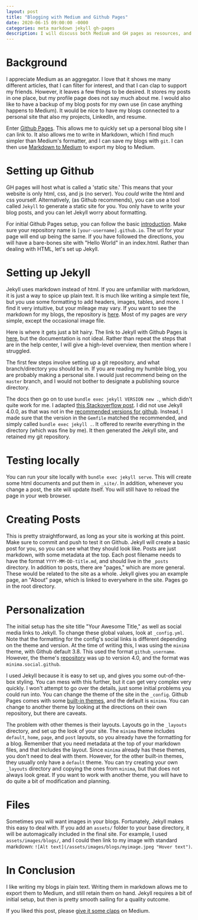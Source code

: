 ```yaml
---
layout: post
title: "Blogging with Medium and Github Pages"
date: 2020-06-15 09:00:00 -0000
categories: meta markdown jekyll gh-pages
description: I will discuss both Medium and GH pages as resources, and also give a guide in how to set up GH pages.
---
```


# Background
I appreciate Medium as an aggregator. I love that it shows me many different articles, that I can filter for interest, and that I can clap to support my friends. However, it leaves a few things to be desired. It stores my posts in one place, but my profile page does not say much about me. I would also like to have a backup of my blog posts for my own use (in case anything happens to Medium). It would be nice to have my blogs connected to a personal site that also my projects, LinkedIn, and resume.

Enter [Github Pages](https://pages.github.com/). This allows me to quickly set up a personal blog site I can link to. It also allows me to write in Markdown, which I find much simpler than Medium's formatter, and I can save my blogs with `git`. I can then use [Markdown to Medium](https://markdowntomedium.com/) to export my blog to Medium.

# Setting up Github
GH pages will host what is called a 'static site.' This means that your website is only html, css, and js (no server). You _could_ write the html and css yourself. Alternatively, (as Github recommends), you can use a tool called `Jekyll` to generate a static site for you. You only have to write your blog posts, and you can let Jekyll worry about formatting.

For initial Github Pages setup, you can follow the basic [introduction](https://pages.github.com/). Make sure your repository name is `[your-username].github.io`. The url for your page will end up being the same. If you have followed the directions, you will have a bare-bones site with "Hello World" in an index.html. Rather than dealing with HTML, let's set up Jekyll.

# Setting up Jekyll
Jekyll uses markdown instead of html. If you are unfamiliar with markdown, it is just a way to spice up plain text. It is much like writing a simple text file, but you use some formatting to add headers, images, tables, and more. I find it very intuitive, but your mileage may vary. If you want to see the markdown for my blogs, the repository is [here](https://github.com/elliott-king/elliott-king.github.io). Most of my pages are _very_ simple, except the occasional image file.

Here is where it gets just a bit hairy. The link to Jekyll with Github Pages is [here](https://help.github.com/en/github/working-with-github-pages/setting-up-a-github-pages-site-with-jekyll), but the documentation is not ideal. Rather than repeat the steps that are in the help center, I will give a high-level overview, then mention where I struggled.

The first few steps involve setting up a git repository, and what branch/directory you should be in. If you are reading my humble blog, you are probably making a personal site. I would just recommend being on the `master` branch, and I would not bother to designate a publishing source directory.

The docs then go on to use `bundle exec jekyll VERSION new .`, which didn't quite work for me. I adapted [this Stackoverflow post](https://stackoverflow.com/questions/59913903/how-to-run-bundle-exec-jekyll-new). I did not use Jekyll 4.0.0, as that was not in the [recommended versions for github](https://pages.github.com/versions/). Instead, I made sure that the version in the `Gemfile` matched the recommended, and simply called `bundle exec jekyll .`. It offered to rewrite everything in the directory (which was fine by me). It then generated the Jekyll site, and retained my git repository.


# Testing locally
You can run your site locally with `bundle exec jekyll serve`. This will create some html documents and put them in `_site/`. In addition, whenever you change a post, the site will update itself. You will still have to reload the page in your web browser.  

# Creating Posts
This is pretty straightforward, as long as your site is working at this point. Make sure to commit and push to test it on Github. Jekyll will create a basic post for you, so you can see what they should look like. Posts are just markdown, with some metadata at the top. Each post filename needs to have the format `YYYY-MM-DD-title.md`, and should live in the `_posts` directory. In addition to posts, there are "pages," which are more general. These would be related to the site as a whole. Jekyll gives you an example page, an "About" page, which is linked to everywhere in the site. Pages go in the root directory.

# Personalization
The initial setup has the site title "Your Awesome Title," as well as social media links to Jekyll. To change these global values, look at `_config.yml`. Note that the formatting for the config's social links is different depending on the theme and version. At the time of writing this, I was using the `minima` theme, with Github default 3.8. This used the format `github_username`. However, the theme's [repository](https://github.com/jekyll/minima) was up to version 4.0, and the format was `minima.social.github`.

I used Jekyll because it is easy to set up, and gives you some out-of-the-box styling. You can mess with this further, but it can get very complex very quickly. I won't attempt to go over the details, just some initial problems you could run into. You can change the theme of the site in the `_config`. Github Pages comes with some [built-in themes](https://pages.github.com/themes/), and the default is `minima`. You can change to another theme by looking at the directions on their own repository, but there are caveats.

The problem with other themes is their layouts. Layouts go in the `_layouts` directory, and set up the look of your site. The `minima` theme includes `default`, `home`, `page`, and `post` layouts, so you already have the formatting for a blog. Remember that you need metadata at the top of your markdown files, and that includes the layout. Since `minima` already has these themes, you don't need to deal with them. However, for the other built-in themes, they usually only have a `default` theme. You can try creating your own `_layouts` directory and copying the ones from `minima`, but that does not always look great. If you want to work with another theme, you will have to do quite a bit of modification and planning.

# Files
Sometimes you will want images in your blogs. Fortunately, Jekyll makes this easy to deal with. If you add an `assets/` folder to your base directory, it will be automagically included in the final site. For example, I used `assets/images/blogs/`, and I could then link to my image with standard markdown: `![Alt text](/assets/images/blogs/myimage.jpeg "Hover text")`.

# In Conclusion
I like writing my blogs in plain text. Writing them in markdown allows me to export them to Medium, and still retain them on hand. Jekyll requires a bit of initial setup, but then is pretty smooth sailing for a quality outcome.

If you liked this post, please [give it some claps](https://medium.com/@eking_30347/blogging-with-medium-and-github-pages-2ff40c870053) on Medium.